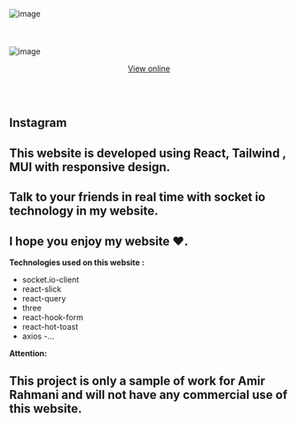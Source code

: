![image](https://github.com/amir-rahmanii/mkRentaCar/blob/main/public/images/screen/screen1.png)
<br/><br/>
<br/><br/>
![image](https://github.com/amir-rahmanii/mkRentaCar/blob/main/public/images/screen/screen2.png)

<p align="center">
  <a href="https://insta-front.liara.run">View online</a>
</p>

<br/><br/>
<h2>Instagram</h2>
<h2>This website is developed using React, Tailwind , MUI with responsive design.</h2>
<h2>Talk to your friends in real time with socket io technology in my website.</h2>
<h2>I hope you enjoy my website ❤️. </h2>

**Technologies used on this website :**

- socket.io-client
- react-slick
- react-query
- three
- react-hook-form
- react-hot-toast
- axios
-...

**Attention:**
<h2>This project is only a sample of work for Amir Rahmani and will not have any commercial use of this website.</h2>
